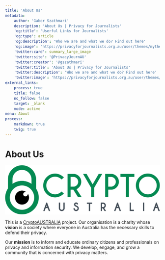 ```yaml
---
title: 'About Us'
metadata:
    author: 'Gabor Szathmari'
    description: 'About Us | Privacy for Journalists'
    'og:title': 'Userful Links for Journalists'
    'og:type': article
    'og:description': 'Who we are and what we do? Find out here'
    'og:image': 'https://privacyforjournalists.org.au/user/themes/mytheme/images/social.png'
    'twitter:card': summary_large_image
    'twitter:site': '@PrivacyJournAU'
    'twitter:creator': '@gszathmari'
    'twitter:title': 'About Us | Privacy for Journalists'
    'twitter:description': 'Who we are and what we do? Find out here'
    'twitter:image': 'https://privacyforjournalists.org.au/user/themes/mytheme/images/social.png'
external_links:
    process: true
    title: false
    no_follow: false
    target: _blank
    mode: active
menu: About
process:
    markdown: true
    twig: true
---
```


# About Us

![](ca_logo.png?cropResize=280,280)

This is a [CryptoAUSTRALIA](https://cryptoaustralia.org.au) project. Our organisation is a charity whose **vision** is a society where everyone in Australia has the necessary skills to defend their privacy.

Our **mission** is to inform and educate ordinary citizens and professionals on privacy and information security. We develop, engage, and grow a community that is concerned with privacy matters.